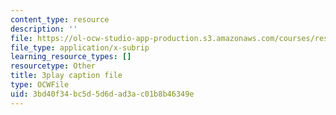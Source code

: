 ```yaml
---
content_type: resource
description: ''
file: https://ol-ocw-studio-app-production.s3.amazonaws.com/courses/res-ll-005-mathematics-of-big-data-and-machine-learning-january-iap-2020/3bd40f34bc5d5d6dad3ac01b8b46349e_zkcj6JrhGy8.vtt
file_type: application/x-subrip
learning_resource_types: []
resourcetype: Other
title: 3play caption file
type: OCWFile
uid: 3bd40f34-bc5d-5d6d-ad3a-c01b8b46349e
---
```

